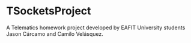 TSocketsProject
===============

A Telematics homework project developed by EAFIT University students Jason Cárcamo and Camilo Velásquez.
